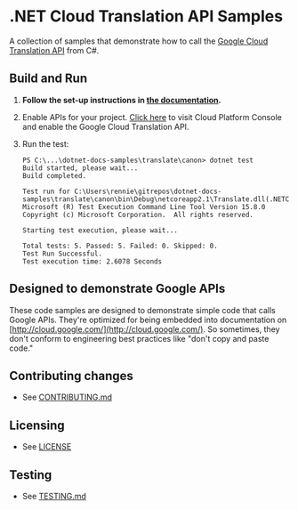 # .NET Cloud Translation API Samples

A collection of samples that demonstrate how to call the 
[Google Cloud Translation API](https://cloud.google.com/translate/) from C#.

## Build and Run

1.  **Follow the set-up instructions in [the documentation](https://cloud.google.com/dotnet/docs/setup).**

4.  Enable APIs for your project.
    [Click here](https://console.cloud.google.com/flows/enableapi?apiid=translate.googleapis.com&showconfirmation=true)
    to visit Cloud Platform Console and enable the Google Cloud Translation API.

9.  Run the test:
    ```
    PS C:\...\dotnet-docs-samples\translate\canon> dotnet test
    Build started, please wait...
    Build completed.

    Test run for C:\Users\rennie\gitrepos\dotnet-docs-samples\translate\canon\bin\Debug\netcoreapp2.1\Translate.dll(.NETCoreApp,Version=v2.1)
    Microsoft (R) Test Execution Command Line Tool Version 15.8.0
    Copyright (c) Microsoft Corporation.  All rights reserved.

    Starting test execution, please wait...

    Total tests: 5. Passed: 5. Failed: 0. Skipped: 0.
    Test Run Successful.
    Test execution time: 2.6078 Seconds    
	```

## Designed to demonstrate Google APIs

These code samples are designed to demonstrate simple code that calls Google
APIs.  They're optimized for being embedded into documentation on
[http://cloud.google.com/](http://cloud.google.com/).
So sometimes, they don't conform to engineering best practices like
"don't copy and paste code."

## Contributing changes

* See [CONTRIBUTING.md](../../CONTRIBUTING.md)

## Licensing

* See [LICENSE](../../LICENSE)

## Testing

* See [TESTING.md](../../TESTING.md)
